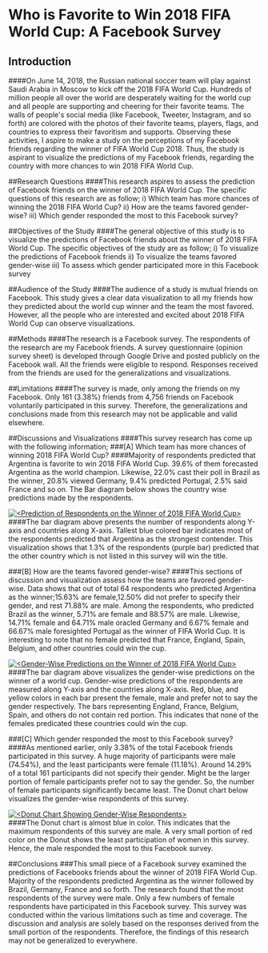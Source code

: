 # Who is Favorite to Win 2018 FIFA World Cup: A Facebook Survey

## Introduction
####On June 14, 2018, the Russian national soccer team will play against Saudi Arabia in Moscow to kick off the 2018 FIFA World Cup. Hundreds of million people all over the world are desperately waiting for the world cup and all people are supporting and cheering for their favorite teams. The walls of people's social media (like Facebook, Tweeter, Instagram, and so forth) are colored with the photos of their favorite teams, players, flags, and countries to express their favoritism and supports. Observing these activities, I aspire to make a study on the perceptions of my Facebook friends regarding the winner of FIFA World Cup 2018. Thus, the study is aspirant to visualize the predictions of my Facebook friends, regarding the country with more chances to win 2018 FIFA World Cup. 

##Research Questions
####This research aspires to assess the prediction of Facebook friends on the winner of 2018 FIFA World Cup. The specific questions of this research are as follow;
i)     Which team has more chances of winning the 2018 FIFA World Cup?
ii)     How are the teams favored gender-wise?
iii)    Which gender responded the most to this Facebook survey?

##Objectives of the Study
####The general objective of this study is to visualize the predictions of Facebook friends about the winner of 2018 FIFA World Cup. The specific objectives of the study are as follow;
i)    To visualize the predictions of Facebook friends
ii)    To visualize the teams favored gender-wise
iii)    To assess which gender participated more in this Facebook survey

##Audience of the Study
####The audience of a study is mutual friends on Facebook. This study gives a clear data visualization to all my friends how they predicted about the world cup winner and the team the most favored. However, all the people who are interested and excited about 2018 FIFA World Cup can observe visualizations.

##Methods 
####The research is a Facebook survey. The respondents of the research are my Facebook friends. A survey questionnaire (opinion survey sheet) is developed through Google Drive and posted publicly on the Facebook wall. All the friends were eligible to respond. Responses received from the friends are used for the generalizations and visualizations.

##Limitations
####The survey is made, only among the friends on my Facebook.  Only 161 (3.38%) friends from 4,756 friends on Facebook voluntarily participated in this survey. Therefore, the generalizations and conclusions made from this research may not be applicable and valid elsewhere. 

##Discussions and Visualizations
####This survey research has come up with the following information;
###[A] Which team has more chances of winning 2018 FIFA World Cup?
####Majority of respondents predicted that Argentina is favorite to win 2018 FIFA World Cup. 39.6% of them forecasted Argentina as the world champion. Likewise, 22.0% cast their poll in Brazil as the winner, 20.8% viewed Germany, 9.4% predicted Portugal, 2.5% said France and so on. The Bar diagram below shows the country wise predictions made by the respondents.
<div class='tableauPlaceholder' id='viz1528567279152' style='position: relative'><noscript><a href='#'><img alt='&lt;Prediction of Respondents on the Winner of 2018 FIFA World Cup&gt; ' src='https:&#47;&#47;public.tableau.com&#47;static&#47;images&#47;BP&#47;BP2_2&#47;Sheet1&#47;1_rss.png' style='border: none' /></a></noscript><object class='tableauViz'  style='display:none;'><param name='host_url' value='https%3A%2F%2Fpublic.tableau.com%2F' /> <param name='embed_code_version' value='3' /> <param name='site_root' value='' /><param name='name' value='BP2_2&#47;Sheet1' /><param name='tabs' value='no' /><param name='toolbar' value='yes' /><param name='static_image' value='https:&#47;&#47;public.tableau.com&#47;static&#47;images&#47;BP&#47;BP2_2&#47;Sheet1&#47;1.png' /> <param name='animate_transition' value='yes' /><param name='display_static_image' value='yes' /><param name='display_spinner' value='yes' /><param name='display_overlay' value='yes' /><param name='display_count' value='yes' /></object></div>                <script type='text/javascript'>                    var divElement = document.getElementById('viz1528567279152');                    var vizElement = divElement.getElementsByTagName('object')[0];                    vizElement.style.width='100%';vizElement.style.height=(divElement.offsetWidth*0.75)+'px';                    var scriptElement = document.createElement('script');                    scriptElement.src = 'https://public.tableau.com/javascripts/api/viz_v1.js';                    vizElement.parentNode.insertBefore(scriptElement, vizElement);                </script>
####The bar diagram above presents the number of respondents along Y-axis and countries along X-axis. Tallest blue colored bar indicates most of the respondents predicted that Argentina as the strongest contender. This visualization shows that 1.3% of the respondents (purple bar) predicted that the other country which is not listed in this survey will win the title.  

###[B] How are the teams favored gender-wise?
####This sections of discussion and visualization assess how the teams are favored gender-wise. Data shows that out of total 64 respondents who predicted Argentina as the winner;15.63% are female,12.50% did not prefer to specify their gender, and rest 71.88% are male. Among the respondents, who predicted Brazil as the winner, 5.71% are female and 88.57% are male. Likewise, 14.71% female and 64.71% male oracled Germany and 6.67% female and 66.67% male foresighted Portugal as the winner of FIFA World Cup. It is interesting to note that no female predicted that France, England, Spain, Belgium, and other countries could win the cup.
<div class='tableauPlaceholder' id='viz1528567459158' style='position: relative'><noscript><a href='#'><img alt='&lt;Gender-Wise Predictions on the Winner of 2018 FIFA World Cup&gt; ' src='https:&#47;&#47;public.tableau.com&#47;static&#47;images&#47;BP&#47;BP2_2&#47;Sheet32&#47;1_rss.png' style='border: none' /></a></noscript><object class='tableauViz'  style='display:none;'><param name='host_url' value='https%3A%2F%2Fpublic.tableau.com%2F' /> <param name='embed_code_version' value='3' /> <param name='site_root' value='' /><param name='name' value='BP2_2&#47;Sheet32' /><param name='tabs' value='no' /><param name='toolbar' value='yes' /><param name='static_image' value='https:&#47;&#47;public.tableau.com&#47;static&#47;images&#47;BP&#47;BP2_2&#47;Sheet32&#47;1.png' /> <param name='animate_transition' value='yes' /><param name='display_static_image' value='yes' /><param name='display_spinner' value='yes' /><param name='display_overlay' value='yes' /><param name='display_count' value='yes' /></object></div>                <script type='text/javascript'>                    var divElement = document.getElementById('viz1528567459158');                    var vizElement = divElement.getElementsByTagName('object')[0];                    vizElement.style.width='100%';vizElement.style.height=(divElement.offsetWidth*0.75)+'px';                    var scriptElement = document.createElement('script');                    scriptElement.src = 'https://public.tableau.com/javascripts/api/viz_v1.js';                    vizElement.parentNode.insertBefore(scriptElement, vizElement);                </script>
####The bar diagram above visualizes the gender-wise predictions on the winner of a world cup. Gender-wise predictions of the respondents are measured along Y-axis and the countries along
X-axis. Red, blue, and yellow colors in each bar present the female, male and prefer not to say the gender respectively. The bars representing England, France, Belgium, Spain, and others do not contain red portion. This indicates that none of the females predicated these countries could win the cup. 

###[C] Which gender responded the most to this Facebook survey? 
####As mentioned earlier, only 3.38% of the total Facebook friends participated in this survey. A huge majority of participants were male (74.54%), and the least participants were female (11.18%). Around 14.29% of a total 161 participants did not specify their gender. Might be the larger portion of female participants prefer not to say the gender. So, the number of female participants significantly became least. The Donut chart below visualizes the gender-wise respondents of this survey.
<div class='tableauPlaceholder' id='viz1528567546010' style='position: relative'><noscript><a href='#'><img alt='&lt;Donut Chart Showing Gender-Wise Respondents&gt; ' src='https:&#47;&#47;public.tableau.com&#47;static&#47;images&#47;BP&#47;BP2_2&#47;Sheet52&#47;1_rss.png' style='border: none' /></a></noscript><object class='tableauViz'  style='display:none;'><param name='host_url' value='https%3A%2F%2Fpublic.tableau.com%2F' /> <param name='embed_code_version' value='3' /> <param name='site_root' value='' /><param name='name' value='BP2_2&#47;Sheet52' /><param name='tabs' value='no' /><param name='toolbar' value='yes' /><param name='static_image' value='https:&#47;&#47;public.tableau.com&#47;static&#47;images&#47;BP&#47;BP2_2&#47;Sheet52&#47;1.png' /> <param name='animate_transition' value='yes' /><param name='display_static_image' value='yes' /><param name='display_spinner' value='yes' /><param name='display_overlay' value='yes' /><param name='display_count' value='yes' /></object></div>                <script type='text/javascript'>                    var divElement = document.getElementById('viz1528567546010');                    var vizElement = divElement.getElementsByTagName('object')[0];                    vizElement.style.width='100%';vizElement.style.height=(divElement.offsetWidth*0.75)+'px';                    var scriptElement = document.createElement('script');                    scriptElement.src = 'https://public.tableau.com/javascripts/api/viz_v1.js';                    vizElement.parentNode.insertBefore(scriptElement, vizElement);                </script>
####The Donut chart is almost blue in color. This indicates that the maximum respondents of this survey are male.  A very small portion of red color on the Donut shows the least participation of women in this survey. Hence, the male responded the most to this Facebook survey.

##Conclusions
###This small piece of a Facebook survey examined the predictions of Facebooks friends about the winner of 2018 FIFA World Cup. Majority of the respondents predicted Argentina as the winner followed by Brazil, Germany, France and so forth. The research found that the most respondents of the survey were male. Only a few numbers of female respondents have participated in this Facebook survey. This survey was conducted within the various limitations such as time and coverage. The discussion and analysis are solely based on the responses derived from the small portion of the respondents. Therefore, the findings of this research may not be generalized to everywhere.















